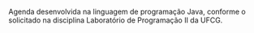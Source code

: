 Agenda desenvolvida na linguagem de programação Java, conforme o solicitado na disciplina Laboratório de Programação II da UFCG.
